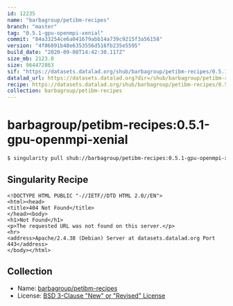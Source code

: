 ```yaml
---
id: 12235
name: "barbagroup/petibm-recipes"
branch: "master"
tag: "0.5.1-gpu-openmpi-xenial"
commit: "84a33254ce6a041679abb14a739c9215f3a56158"
version: "4f06891b48e6353556d516fb235e5595"
build_date: "2020-09-08T14:42:30.117Z"
size_mb: 2123.0
size: 964472863
sif: "https://datasets.datalad.org/shub/barbagroup/petibm-recipes/0.5.1-gpu-openmpi-xenial/2020-09-08-84a33254-4f06891b/4f06891b48e6353556d516fb235e5595.sif"
datalad_url: https://datasets.datalad.org?dir=/shub/barbagroup/petibm-recipes/0.5.1-gpu-openmpi-xenial/2020-09-08-84a33254-4f06891b/
recipe: https://datasets.datalad.org/shub/barbagroup/petibm-recipes/0.5.1-gpu-openmpi-xenial/2020-09-08-84a33254-4f06891b/Singularity
collection: barbagroup/petibm-recipes
---
```


# barbagroup/petibm-recipes:0.5.1-gpu-openmpi-xenial

```bash
$ singularity pull shub://barbagroup/petibm-recipes:0.5.1-gpu-openmpi-xenial
```

## Singularity Recipe

```singularity
<!DOCTYPE HTML PUBLIC "-//IETF//DTD HTML 2.0//EN">
<html><head>
<title>404 Not Found</title>
</head><body>
<h1>Not Found</h1>
<p>The requested URL was not found on this server.</p>
<hr>
<address>Apache/2.4.38 (Debian) Server at datasets.datalad.org Port 443</address>
</body></html>
```

## Collection

 - Name: [barbagroup/petibm-recipes](https://github.com/barbagroup/petibm-recipes)
 - License: [BSD 3-Clause "New" or "Revised" License](https://api.github.com/licenses/bsd-3-clause)

